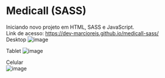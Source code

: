 # Medicall (SASS)
Iniciando novo projeto em HTML, SASS e JavaScript.<br>
Link de acesso: https://dev-marcioreis.github.io/medicall-sass/ <br>
Desktop
![image](https://user-images.githubusercontent.com/122680054/213713975-84d632e3-7505-4856-b2cb-9479c4813c37.png)

Tablet
![image](https://user-images.githubusercontent.com/122680054/213714142-73936405-9acc-45c1-9f5e-b0d15d77aabc.png)

Celular <br>
![image](https://user-images.githubusercontent.com/122680054/213714282-0add5bd3-c8aa-4a22-a6db-124ba5d02ea6.png)
